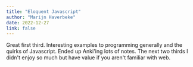 ```yaml
---
title: "Eloquent Javascript"
author: "Marijn Haverbeke"
date: 2022-12-27
link: false
---
```


Great first third. Interesting examples to programming generally and the quirks of Javascript. Ended up Anki'ing lots of notes. The next two thirds I didn't enjoy so much but have value if you aren't familiar with web.
